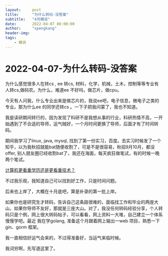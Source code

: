 ```yaml
---
layout:     post
title:      "为什么转码-没答案"
subtitle:   "4月瞎说"
date:       2022-04-07 08:00:00
author:     "xpengkang"
header-img: 
tags:
    - 瞎说
---
```


# 2022-04-07-为什么转码-没答案

为什么感觉很多人在转cs , ee 转cs, 材料，化学，机械，土木，控制等等专业有人转cs,做码农。为什么，难道ee 不好吗，做芯片，做cpu。

今天有人问我，什么专业出来是做芯片的，我说ee吧，电子信息，微电子之类的专业。那为什么ee 的同学还转cs 。一下子把我问蒙了，我也不知道。

我是读研期间转行的，因为发现了科研不是我想从事的行业，科研热情不高，一开始遇到了不合适的导师，运气贼好，一个月时间更换了导师，后面才有了时间转码。

期间我学习了linux, java, mysql, 找到了第一份实习，百度。去实习时候发了一个知乎，以为我秋招就能bat随便收割了，可是不是很容易，秋招9月10月，都没offer, 别人朋友圈已经收割bat了，我还在海面，每天疯狂做笔试，有的时候一晚两个笔试。

[计算机更看重学历还是更看重技术？](https://www.zhihu.com/question/454783960/answer/1902217060)

不过我乐观，我知道自己可以找到好工作，只是时间问题。

后来也上岸了，大概在十月底吧，算是补录的第一批上岸。

如果你也是研究生才转码，告诉自己这条路很难的，面临找工作和毕业的两座大山，如果你导师不友好，那就是三座大山。对了，我没任何转码经验分享，个人转码只是个例，网上很大转码帖子，可以看看，网上资料一大堆，自己建立一个体系慢慢学吧。最近 我在学golang, 准备这个月跟着网上输出一web 项目，熟悉一下gin、gorm 框架。

我一直相信好运气会来的，不过得准备好，当运气来临时候。

我词穷啊，先写道这里了。